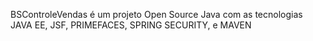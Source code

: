 BSControleVendas é um projeto Open Source  Java com as tecnologias JAVA EE, JSF, PRIMEFACES, SPRING SECURITY,  e MAVEN
